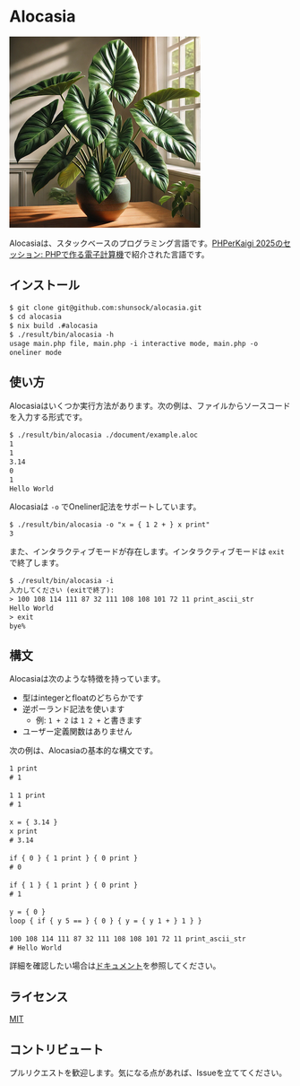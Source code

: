 # Alocasia

![](alocasia.jpg)

Alocasiaは、スタックベースのプログラミング言語です。[PHPerKaigi 2025のセッション: PHPで作る電子計算機](https://fortee.jp/phperkaigi-2025/proposal/32569e1d-99ae-4b61-a839-be77ee3127e6)で紹介された言語です。

## インストール

```
$ git clone git@github.com:shunsock/alocasia.git
$ cd alocasia
$ nix build .#alocasia
$ ./result/bin/alocasia -h
usage main.php file, main.php -i interactive mode, main.php -o oneliner mode
```

## 使い方

Alocasiaはいくつか実行方法があります。次の例は、ファイルからソースコードを入力する形式です。

```shell
$ ./result/bin/alocasia ./document/example.aloc
1
1
3.14
0
1
Hello World
```

Alocasiaは `-o` でOneliner記法をサポートしています。

```
$ ./result/bin/alocasia -o "x = { 1 2 + } x print"
3
```

また、インタラクティブモードが存在します。インタラクティブモードは `exit` で終了します。

```
$ ./result/bin/alocasia -i
入力してください (exitで終了):
> 100 108 114 111 87 32 111 108 108 101 72 11 print_ascii_str
Hello World
> exit
bye%
```

## 構文

Alocasiaは次のような特徴を持っています。

- 型はintegerとfloatのどちらかです
- 逆ポーランド記法を使います
    - 例: `1 + 2` は `1 2 +` と書きます
- ユーザー定義関数はありません

次の例は、Alocasiaの基本的な構文です。

```shell
1 print
# 1

1 1 print
# 1

x = { 3.14 }
x print
# 3.14

if { 0 } { 1 print } { 0 print }
# 0

if { 1 } { 1 print } { 0 print }
# 1

y = { 0 }
loop { if { y 5 == } { 0 } { y = { y 1 + } 1 } }

100 108 114 111 87 32 111 108 108 101 72 11 print_ascii_str
# Hello World
```

詳細を確認したい場合は[ドキュメント](./document/syntax.md)を参照してください。

## ライセンス

[MIT](./LICENSE)

## コントリビュート

プルリクエストを歓迎します。気になる点があれば、Issueを立ててください。

